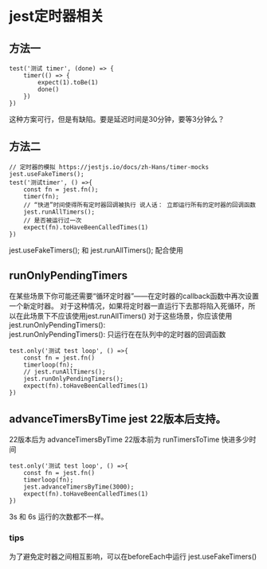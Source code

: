 # jest定时器相关

## 方法一
```
test('测试 timer', (done) => {
    timer(() => {
        expect(1).toBe(1)
        done()
    })
})
```
这种方案可行，但是有缺陷。要是延迟时间是30分钟，要等3分钟么？


## 方法二
```
// 定时器的模拟 https://jestjs.io/docs/zh-Hans/timer-mocks
jest.useFakeTimers();
test('测试timer', () =>{
    const fn = jest.fn();
    timer(fn);
    // “快进”时间使得所有定时器回调被执行 说人话： 立即运行所有的定时器的回调函数
    jest.runAllTimers();
    // 是否被运行过一次
    expect(fn).toHaveBeenCalledTimes(1)
})
```
jest.useFakeTimers(); 和 jest.runAllTimers(); 配合使用


## runOnlyPendingTimers
在某些场景下你可能还需要“循环定时器”——在定时器的callback函数中再次设置一个新定时器。 对于这种情况，如果将定时器一直运行下去那将陷入死循环，所以在此场景下不应该使用jest.runAllTimers() 对于这些场景，你应该使用 jest.runOnlyPendingTimers():
<br>
jest.runOnlyPendingTimers(): 只运行在在队列中的定时器的回调函数

```
test.only('测试 test loop', () =>{
    const fn = jest.fn()
    timerloop(fn);
    // jest.runAllTimers();
    jest.runOnlyPendingTimers();
    expect(fn).toHaveBeenCalledTimes(1)
})
```

## advanceTimersByTime jest 22版本后支持。
22版本后为 advanceTimersByTime   22版本前为 runTimersToTime
快进多少时间
```
test.only('测试 test loop', () =>{
    const fn = jest.fn()
    timerloop(fn);
    jest.advanceTimersByTime(3000);
    expect(fn).toHaveBeenCalledTimes(1)
})
```
3s 和 6s 运行的次数都不一样。


### tips 
为了避免定时器之间相互影响，可以在beforeEach中运行 jest.useFakeTimers()